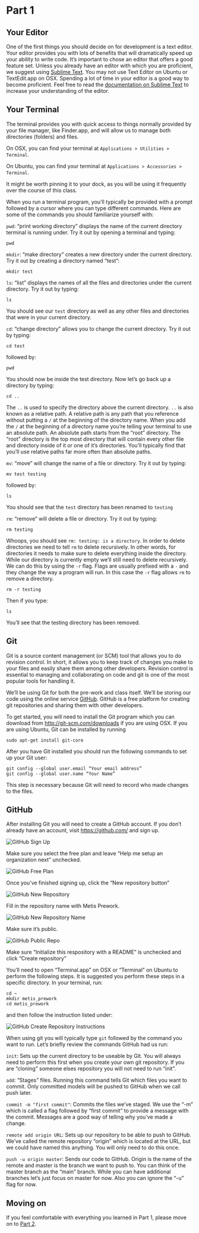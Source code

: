 # Part 1

## Your Editor

One of the first things you should decide on for development is a text editor.
Your editor provides you with lots of benefits that will dramatically speed up
your ability to write code. It’s important to chose an editor that offers a good
feature set. Unless you already have an editor with which you are proficient, we
suggest using [Sublime Text][sublime_text]. You may not use Text Editor on
Ubuntu or TextEdit.app on OSX. Spending a lot of time in your editor is a good
way to become proficient. Feel free to read the [documentation on Sublime
Text][sublime_text_documentation] to increase your understanding of the editor.

## Your Terminal

The terminal provides you with quick access to things normally provided by your
file manager, like Finder.app, and will allow us to manage both directories
(folders) and files.

On OSX, you can find your terminal at `Applications > Utilities > Terminal`.

On Ubuntu, you can find your terminal at `Applications > Accessories > Terminal`.

It might be worth pinning it to your dock, as you will be using it frequently
over the course of this class.

When you run a terminal program, you’ll typically be provided with a prompt
followed by a cursor where you can type different commands. Here are some of the
commands you should familiarize yourself with:

`pwd`: “print working directory” displays the name of the current directory
terminal is running under. Try it out by opening a terminal and typing:

    pwd

`mkdir`: “make directory” creates a new directory under the current directory. Try
it out by creating a directory named “test”:

    mkdir test

`ls`: “list” displays the names of all the files and directories under the current
directory. Try it out by typing:

    ls

You should see our `test` directory as well as any other files and directories
that were in your current directory.

`cd`: “change directory” allows you to change the current directory. Try it out by
typing:

    cd test

followed by:

    pwd

You should now be inside the test directory. Now let’s go back up a directory by
typing:

    cd ..

The `..` is used to specify the directory above the current directory. `..` is
also known as a relative path. A relative path is any path that you reference
without putting a `/` at the beginning of the directory name. When you add the
`/` at the beginning of a directory name you’re telling your terminal to use an
absolute path. An absolute path starts from the “root” directory. The “root”
directory is the top most directory that will contain every other file and
directory inside of it or one of it’s directories. You’ll typically find that
you’ll use relative paths far more often than absolute paths.

`mv`: “move” will change the name of a file or directory. Try it out by typing:

    mv test testing

followed by:

    ls

You should see that the `test` directory has been renamed to `testing`

`rm`: “remove” will delete a file or directory. Try it out by typing:

    rm testing

Whoops, you should see `rm: testing: is a directory`. In order to delete
directories we need to tell `rm` to delete recursively. In other words, for
directories it needs to make sure to delete everything inside the directory.
While our directory is currently empty we’ll still need to delete recursively.
We can do this by using the `-r` flag. Flags are usually prefixed with a `-` and
they change the way a program will run. In this case the `-r` flag allows `rm`
to remove a directory.

    rm -r testing

Then if you type:

    ls

You’ll see that the testing directory has been removed.

## Git

Git is a source content management (or SCM) tool that allows you to do revision
control. In short, it allows you to keep track of changes you make to your files
and easily share them among other developers. Revision control is essential to
managing and collaborating on code and git is one of the most popular tools for
handling it.

We’ll be using Git for both the pre-work and class itself. We’ll be storing our
code using the online service [GitHub][github]. GitHub is a free platform for creating
git repositories and sharing them with other developers.

To get started, you will need to install the Git program which you can download
from http://git-scm.com/downloads if you are using OSX. If you are using Ubuntu,
Git can be installed by running

    sudo apt-get install git-core

After you have Git installed you should run the following commands to set up
your Git user:

    git config --global user.email “Your email address”
    git config --global user.name “Your Name”

This step is necessary because Git will need to record who made changes to the
files.

## GitHub

After installing Git you will need to create a GitHub account. If you don’t
already have an account, visit https://github.com/ and sign up.

![GitHub Sign Up][github_signup]

Make sure you select the free plan and leave “Help me setup an organization
next” unchecked.

![GitHub Free Plan][github_free_plan]

Once you’ve finished signing up, click the “New repository button”

![GitHub New Repository][github_new_repository]

Fill in the repository name with Metis Prework.

![GitHub New Repository Name][github_new_repository_name]

Make sure it’s public.

![GitHub Public Repo][github_public_repo]

Make sure “Initialize this respository with a README” is unchecked and click
“Create repository”

You’ll need to open “Terminal.app” on OSX or “Terminal” on Ubuntu to
perform the following steps. It is suggested you perform these steps in a
specific directory. In your terminal, run:

    cd ~
    mkdir metis_prework
    cd metis_prework

and then follow the instruction listed under:

![GitHub Create Repository Instructions][github_create_repository_instructions]

When using git you will typically type `git` followed by the command you want to
run. Let’s briefly review the commands GitHub had us run:

`init`: Sets up the current directory to be useable by Git. You will always need
to perform this first when you create your own git repository. If you are
“cloning” someone elses repository you will not need to run “init”.

`add`: “Stages” files. Running this command tells Git which files you want to
commit. Only committed models will be pushed to GitHub when we call push later.

`commit -m "first commit"`: Commits the files we’ve staged. We use the “-m” which
is called a flag followed by “first commit” to provide a message with the
commit. Messages are a good way of telling why you’ve made a change.

`remote add origin URL`: Sets up our repository to be able to push to GitHub.
We’ve called the remote repository “origin” which is located at the URL, but we
could have named this anything. You will only need to do this once.

`push -u origin master`: Sends our code to GitHub. Origin is the name of the
remote and master is the branch we want to push to. You can think of the master
branch as the “main” branch. While you can have additional branches let’s just
focus on master for now. Also you can ignore the “-u” flag for now.

## Moving on

If you feel comfortable with everything you learned in Part 1, please move on to
[Part 2][part_2].

[sublime_text]: http://www.sublimetext.com/
[sublime_text_documentation]: https://tutsplus.com/course/improve-workflow-in-sublime-text-2/
[github]: https://github.com/
[github_signup]: images/github_signup.png
[github_free_plan]: images/github_free_plan.png
[github_new_repository]: images/github_new_repository.png
[github_new_repository_name]: images/github_new_repository_name.png
[github_public_repo]: images/github_public_repo.png
[github_create_repository_instructions]: images/github_create_repository_instructions.jpg
[part_2]: part_2.md
